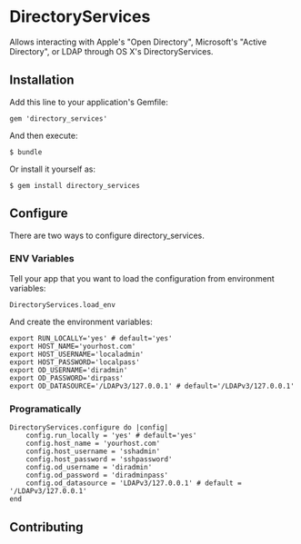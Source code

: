 # DirectoryServices

Allows interacting with Apple's "Open Directory", Microsoft's "Active Directory", or LDAP through OS X's DirectoryServices.



## Installation

Add this line to your application's Gemfile:

    gem 'directory_services'

And then execute:

    $ bundle

Or install it yourself as:

    $ gem install directory_services

## Configure

There are two ways to configure directory_services.

### ENV Variables

Tell your app that you want to load the configuration from environment variables:
	
	DirectoryServices.load_env

And create the environment variables:

	export RUN_LOCALLY='yes' # default='yes'
	export HOST_NAME='yourhost.com' 
	export HOST_USERNAME='localadmin'
	export HOST_PASSWORD='localpass'
	export OD_USERNAME='diradmin'
	export OD_PASSWORD='dirpass'
	export OD_DATASOURCE='/LDAPv3/127.0.0.1' # default='/LDAPv3/127.0.0.1'

### Programatically
	
	DirectoryServices.configure do |config|
		config.run_locally = 'yes' # default='yes'
		config.host_name = 'yourhost.com'
		config.host_username = 'sshadmin'
		config.host_password = 'sshpassword'
		config.od_username = 'diradmin'
		config.od_password = 'diradminpass'
		config.od_datasource = 'LDAPv3/127.0.0.1' # default = '/LDAPv3/127.0.0.1'
	end


## Contributing
